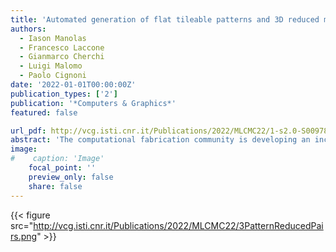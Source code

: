 ```yaml
---
title: 'Automated generation of flat tileable patterns and 3D reduced model simulation'
authors:
  - Iason Manolas
  - Francesco Laccone
  - Gianmarco Cherchi
  - Luigi Malomo
  - Paolo Cignoni
date: '2022-01-01T00:00:00Z'
publication_types: ['2']
publication: '*Computers & Graphics*'
featured: false

url_pdf: http://vcg.isti.cnr.it/Publications/2022/MLCMC22/1-s2.0-S0097849322000929-main.pdf
abstract: 'The computational fabrication community is developing an increasing interest in the use of patterned surfaces, which can be designed to show ornamental and unconventional aesthetics or to perform as a proper structural material with a wide range of features. Geometrically designing and controlling the deformation capabilities of these patterns in response to external stimuli is a complex task due to the large number of variables involved. This paper introduces a method for generating sets of tileable and exchangeable flat patterns as well as a model-reduction strategy that enables their mechanical simulation at interactive rates. This method is included in a design pipeline that aims to turn any general flat surface into a pattern tessellation, which is able to deform under a given loading scenario. To validate our approach, we apply it to different contexts, including real-scale 3D printed specimens, for which we compare our results with the ones provided by a ground-truth solver.'
image:
#    caption: 'Image'
    focal_point: ''
    preview_only: false
    share: false
---
```

{{< figure src="http://vcg.isti.cnr.it/Publications/2022/MLCMC22/3PatternReducedPairs.png" >}}
